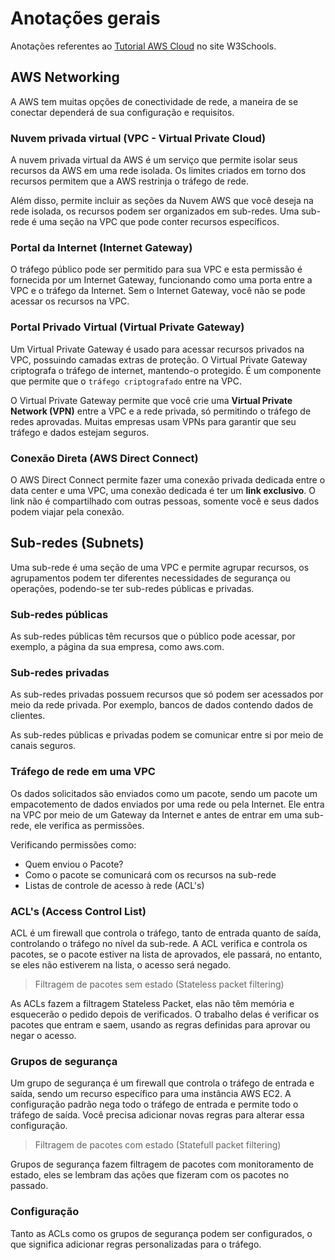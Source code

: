 # Anotações gerais

Anotações referentes ao [Tutorial AWS Cloud](https://my-learning.w3schools.com/tutorial/aws) no site W3Schools.

## AWS Networking

A AWS tem muitas opções de conectividade de rede, a maneira de se conectar dependerá de sua configuração e requisitos.

### Nuvem privada virtual (VPC - Virtual Private Cloud)

A nuvem privada virtual da AWS é um serviço que permite isolar seus recursos da AWS em uma rede isolada. Os limites criados em torno dos recursos permitem que a AWS restrinja o tráfego de rede.

Além disso, permite incluir as seções da Nuvem AWS que você deseja na rede isolada, os recursos podem ser organizados em sub-redes. Uma sub-rede é uma seção na VPC que pode conter recursos específicos.

### Portal da Internet (Internet Gateway)

O tráfego público pode ser permitido para sua VPC e esta permissão é fornecida por um Internet Gateway, funcionando como uma porta entre a VPC e o tráfego da Internet. Sem o Internet Gateway, você não se pode acessar os recursos na VPC.

### Portal Privado Virtual (Virtual Private Gateway)

Um Virtual Private Gateway é usado para acessar recursos privados na VPC, possuindo camadas extras de proteção. O Virtual Private Gateway criptografa o tráfego de internet, mantendo-o protegido. É um componente que permite que o `tráfego criptografado` entre na VPC.

O Virtual Private Gateway permite que você crie uma **Virtual Private Network (VPN)** entre a VPC e a rede privada, só permitindo o tráfego de redes aprovadas. Muitas empresas usam VPNs para garantir que seu tráfego e dados estejam seguros.

### Conexão Direta (AWS Direct Connect)

O AWS Direct Connect permite fazer uma conexão privada dedicada entre o data center e uma VPC, uma conexão dedicada é ter um **link exclusivo**. O link não é compartilhado com outras pessoas, somente você e seus dados podem viajar pela conexão.

## Sub-redes (Subnets)

Uma sub-rede é uma seção de uma VPC e permite agrupar recursos, os agrupamentos podem ter diferentes necessidades de segurança ou operações, podendo-se ter sub-redes públicas e privadas.

### Sub-redes públicas

As sub-redes públicas têm recursos que o público pode acessar, por exemplo, a página da sua empresa, como aws.com.

### Sub-redes privadas

As sub-redes privadas possuem recursos que só podem ser acessados por meio da rede privada. Por exemplo, bancos de dados contendo dados de clientes.

As sub-redes públicas e privadas podem se comunicar entre si por meio de canais seguros.

### Tráfego de rede em uma VPC

Os dados solicitados são enviados como um pacote, sendo um pacote um empacotemento de dados enviados por uma rede ou pela Internet. Ele entra na VPC por meio de um Gateway da Internet e antes de entrar em uma sub-rede, ele verifica as permissões.

Verificando permissões como:

- Quem enviou o Pacote?
- Como o pacote se comunicará com os recursos na sub-rede
- Listas de controle de acesso à rede (ACL's)

### ACL's (Access Control List)

ACL é um firewall que controla o tráfego, tanto de entrada quanto de saída, controlando o tráfego no nível da sub-rede. A ACL verifica e controla os pacotes, se o pacote estiver na lista de aprovados, ele passará, no entanto, se eles não estiverem na lista, o acesso será negado.

> Filtragem de pacotes sem estado (Stateless packet filtering)

As ACLs fazem a filtragem Stateless Packet, elas não têm memória e esquecerão o pedido depois de verificados. O trabalho delas é verificar os pacotes que entram e saem, usando as regras definidas para aprovar ou negar o acesso.

### Grupos de segurança

Um grupo de segurança é um firewall que controla o tráfego de entrada e saída, sendo um recurso específico para uma instância AWS EC2. A configuração padrão nega todo o tráfego de entrada e permite todo o tráfego de saída. Você precisa adicionar novas regras para alterar essa configuração.

> Filtragem de pacotes com estado (Statefull packet filtering)

Grupos de segurança fazem filtragem de pacotes com monitoramento de estado, eles se lembram das ações que fizeram com os pacotes no passado.

### Configuração

Tanto as ACLs como os grupos de segurança podem ser configurados, o que significa adicionar regras personalizadas para o tráfego.